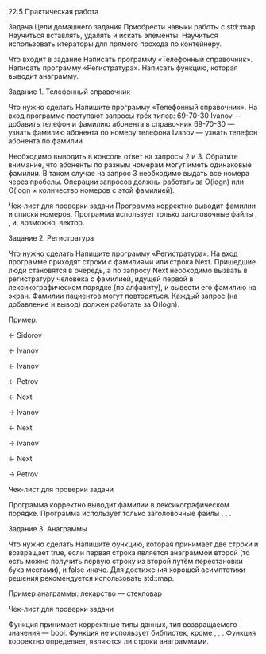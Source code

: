 22.5 Практическая работа

Задача
Цели домашнего задания
Приобрести навыки работы с std::map.
Научиться вставлять, удалять и искать элементы.
Научиться использовать итераторы для прямого прохода по контейнеру.

Что входит в задание
Написать программу «Телефонный справочник».
Написать программу «Регистратура».
Написать функцию, которая выводит анаграмму.


Задание 1. Телефонный справочник

Что нужно сделать
Напишите программу «Телефонный справочник».
На вход программе поступают запросы трёх типов:
69-70-30 Ivanov — добавить телефон и фамилию абонента в справочник
69-70-30 — узнать фамилию абонента по номеру телефона
Ivanov — узнать телефон абонента по фамилии

Необходимо выводить в консоль ответ на запросы 2 и 3. Обратите внимание, что абоненты по разным номерам 
могут иметь одинаковые фамилии. В таком случае на запрос 3 необходимо выдать все номера через пробелы.
Операции запросов должны работать за O(logn) или O(logn × количество номеров с этой фамилией).

Чек-лист для проверки задачи
Программа корректно выводит фамилии и списки номеров.
Программа использует только заголовочные файлы <iostream>, <string>, <map> и, возможно, вектор.


Задание 2. Регистратура

Что нужно сделать
Напишите программу «Регистратура».
На вход программе приходят строки с фамилиями или строка Next. Пришедшие люди становятся в очередь,
а по запросу Next необходимо вызвать в регистратуру человека с фамилией, идущей первой в лексикографическом
порядке (по алфавиту), и вывести его фамилию на экран. Фамилии пациентов могут повторяться.
Каждый запрос (на добавление и вывод) должен работать за O(logn).

Пример: 

← Sidorov

← Ivanov

← Ivanov

← Petrov

← Next

→ Ivanov

← Next

→ Ivanov

← Next

→ Petrov


Чек-лист для проверки задачи

Программа корректно выводит фамилии в лексикографическом порядке.
Программа использует только заголовочные файлы <iostream>, <string>, <map>.


Задание 3. Анаграммы

Что нужно сделать
Напишите функцию, которая принимает две строки и возвращает true, если первая строка является анаграммой
второй (то есть можно получить первую строку из второй путём перестановки букв местами), и false иначе.
Для достижения хорошей асимптотики решения рекомендуется использовать std::map.

Пример анаграммы: лекарство — стекловар



Чек-лист для проверки задачи

Функция принимает корректные типы данных, тип возвращаемого значения — bool.
Функция не использует библиотек, кроме <iostream>, <map>, <string>.
Функция корректно определяет, являются ли строки анаграммами.